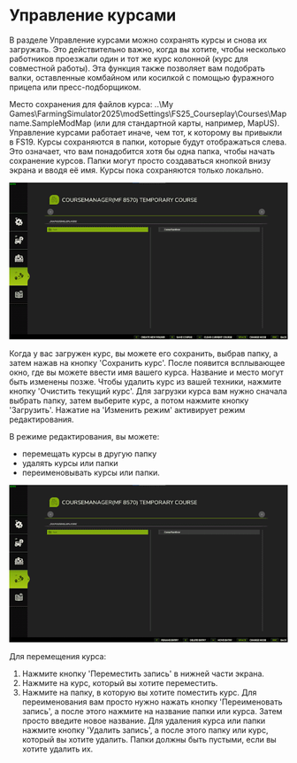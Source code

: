 # Управление курсами


В разделе Управление курсами можно сохранять курсы и снова их загружать.
Это действительно важно, когда вы хотите, чтобы несколько работников проезжали один и тот же курс колонной (курс для совместной работы).
Эта функция также позволяет вам подобрать валки, оставленные комбайном или косилкой с помощью фуражного прицепа или пресс-подборщиком.

Место сохранения для файлов курса: ..\My Games\FarmingSimulator2025\modSettings\FS25_Courseplay\Courses\Mapname.SampleModMap (или для стандартной карты, например, MapUS).
Управление курсами работает иначе, чем тот, к которому вы привыкли в FS19.
Курсы сохраняются в папки, которые будут отображаться слева. Это означает, что вам понадобится хотя бы одна папка, чтобы начать сохранение курсов.
Папки могут просто создаваться кнопкой внизу экрана и вводя её имя.
Курсы пока сохраняются только локально.


![Image](/translation_data/managerbasehelp_0_0_765_430.png)


Когда у вас загружен курс, вы можете его сохранить, выбрав папку, а затем нажав на кнопку 'Сохранить курс'. После появится всплывающее окно, где вы можете ввести имя вашего курса.
Название и место могут быть изменены позже.
Чтобы удалить курс из вашей техники, нажмите кнопку 'Очистить текущий курс'.
Для загрузки курса вам нужно сначала выбрать папку, затем выберите курс, а потом нажмите кнопку 'Загрузить'.
Нажатие на 'Изменить режим' активирует режим редактирования.



В режиме редактирования, вы можете:
- перемещать курсы в другую папку
- удалять курсы или папки
- переименовывать курсы или папки.


![Image](/translation_data/manageredithelp_0_0_765_430.png)


Для перемещения курса:
  1) Нажмите кнопку 'Переместить запись' в нижней части экрана.
  2) Нажмите на курс, который вы хотите переместить.
  3) Нажмите на папку, в которую вы хотите поместить курс.
Для переименования вам просто нужно нажать кнопку 'Переименовать запись', а после этого нажмите на название папки или курса. Затем просто введите новое название.
Для удаления курса или папки нажмите кнопку 'Удалить запись', а после этого папку или курс, который вы хотите удалить.
Папки должны быть пустыми, если вы хотите удалить их.


